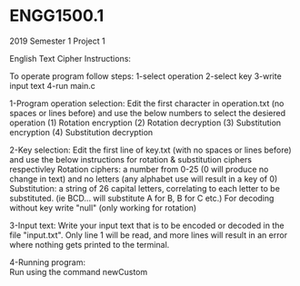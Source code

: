 # ENGG1500.1
2019 Semester 1 Project 1

English Text Cipher Instructions:

To operate program follow steps:
    1-select operation
    2-select key
    3-write input text
    4-run main.c
    
1-Program operation selection:
    Edit the first character in operation.txt (no spaces or lines before) and use the below numbers to select the desiered operation
        (1) Rotation encryption
        (2) Rotation decryption
        (3) Substitution encryption
        (4) Substitution decryption

2-Key selection:
    Edit the first line of key.txt (with no spaces or lines before) and use the below instructions for rotation & substitution ciphers respectivley
        Rotation ciphers: a number from 0-25 (0 will produce no change in text) and no letters (any alphabet use will result in a key of 0)
        Substitution: a string of 26 capital letters, correlating to each letter to be substituted. (ie BCD... will substitute A for B, B for C etc.)
        For decoding without key write "null" (only working for rotation)
        
3-Input text:
    Write your input text that is to be encoded or decoded in the file "input.txt". Only line 1 will be read, and more lines will result in an error where nothing gets printed to the terminal.

4-Running program:  
    Run using the command newCustom